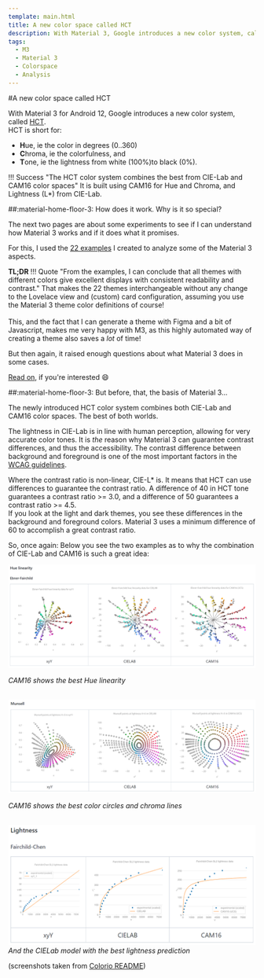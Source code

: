```yaml
---
template: main.html
title: A new color space called HCT
description: With Material 3, Google introduces a new color system, called HCT, Hue / Chroma / Tone. A much better color system than Material Design used.
tags:
  - M3
  - Material 3
  - Colorspace
  - Analysis
---
```


<!-- GT/GMY -->
#A new color space called HCT

With Material 3 for Android 12, Google introduces a new color system, called [HCT][m3-hct-source-url].
<br>HCT is short for:

- <b>H</b>ue, ie the color in degrees (0..360)
- <b>C</b>hroma, ie the colorfulness, and
- <b>T</b>one, ie the lightness from white (100%)to black (0%).

!!! Success "The HCT color system combines the best from CIE-Lab and CAM16 color spaces"
    It is built using CAM16 for Hue and Chroma, and Lightness (L\*) from CIE-Lab.
    
##:material-home-floor-3: How does it work. Why is it so special?

The next two pages are about some experiments to see if I can understand how Material 3 works and if it does what it promises.

For this, I used the [22 examples][AmoebeLabs Material 3 Example introduction] I created to analyze some of the Material 3 aspects.

**TL;DR**
!!! Quote "From the examples, I can conclude that all themes with different colors give excellent displays with consistent readability and contrast."
    That makes the 22 themes interchangeable without any change to the Lovelace view and (custom) card configuration, assuming you use the Material 3 theme color definitions of course!
    <br><br>This, and the fact that I can generate a theme with Figma and a bit of Javascript, makes me very happy with M3, as this highly automated way of creating a theme also saves a _lot_ of time!

But then again, it raised enough questions about what Material 3 does in some cases.

[Read on][Material 3 Analysis Hue Picker], if you're interested :smile:

##:material-home-floor-3: But before, that, the basis of Material 3...

<!-- https://bootcamp.uxdesign.cc/perception-based-color-palettes-for-customizable-ui-themes-33f596faf23d -->
The newly introduced HCT color system combines both CIE-Lab and CAM16 color spaces. The best of both worlds.

The lightness in CIE-Lab is in line with human perception, allowing for very accurate color tones. It is _the_ reason why Material 3 can guarantee contrast differences, and thus the accessibility. The contrast difference between background and foreground is one of the most important factors in the [WCAG guidelines][wcag-guidelines-url].

Where the contrast ratio is non-linear, CIE-L\* is. It means that HCT can use differences to guarantee the contrast ratio. A difference of 40 in HCT tone guarantees a contrast ratio >= 3.0, and a difference of 50 guarantees a contrast ratio >= 4.5.
<br>If you look at the light and dark themes, you see these differences in the background and foreground colors. Material 3 uses a minimum difference of 60 to accomplish a great contrast ratio.

So, once again: Below you see the two examples as to why the combination of CIE-Lab and CAM16 is such a great idea:

![colorio-hue-linearity-ebner-fairchild-png]

_CAM16 shows the best Hue linearity_

<br>![colorio-munsell-lightness-png]

_CAM16 shows the best color circles and chroma lines_

<br>![colorio-lightness-png]
_And the CIELab model with the best lightness prediction_


    
(screenshots taken from [Colorio README][colorio-readme-url])

<!-- Image references -->

[colorio-hue-linearity-ebner-fairchild-png]: ../assets/screenshots/colorio-hue-linearity-ebner-fairchild.png
[colorio-munsell-lightness-png]: ../assets/screenshots/colorio-munsell-lightness.png
[colorio-lightness-png]: ../assets/screenshots/colorio-lightness.png

<!-- Internal  references -->

[AmoebeLabs Material 3 Example introduction]: ../../examples/introduction/
[Material 3 Analysis Hue Picker]: ../m3-analysis-hue-picker/

<!-- External references -->

[m3-hct-source-url]: https://github.com/material-foundation/material-color-utilities/blob/main/typescript/hct/hct.ts
[wcag-guidelines-url]: https://www.w3.org/WAI/standards-guidelines/wcag/
[colorio-readme-url]: https://github.com/nschloe/colorio/blob/main/README.md